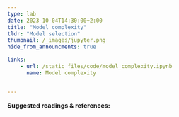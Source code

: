 ```yaml
---
type: lab
date: 2023-10-04T14:30:00+2:00
title: "Model complexity"
tldr: "Model selection"
thumbnail: /_images/jupyter.png
hide_from_announcments: true

links: 
    - url: /static_files/code/model_complexity.ipynb
      name: Model complexity


---
```

**Suggested readings & references:**

